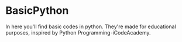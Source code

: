 # BasicPython
In here you'll find basic codes in python. They're made for educational purposes, inspired by Python Programming-iCodeAcademy.
